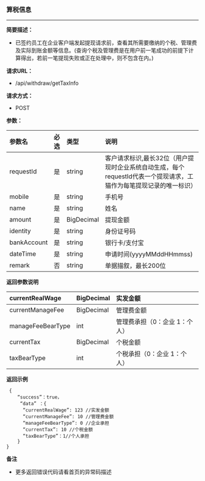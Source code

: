 ### 算税信息

---

**简要描述：**

* 已签约员工在企业客户端发起提现请求前，查看其所需要缴纳的个税、管理费及实际到账金额等信息。(查询个税及管理费是在用户前一笔成功的前提下计算得出，若前一笔提现失败或正在处理中，则不包含在内。)

**请求URL：**

* /api/withdraw/getTaxInfo

**请求方式：**

* POST 

**参数：**

| 参数名 | 必选 | 类型 | 说明 |
| :--- | :--- | :--- | :--- |
| requestId | 是 | string | 客户请求标识,最长32位（用户提现时企业系统自动生成，每个requestId代表一个提现请求，工猫作为每笔提现记录的唯一标识） |
| mobile | 是 | string | 手机号 |
| name | 是 | string | 姓名 |
| amount | 是 | BigDecimal | 提现金额 |
| identity | 是 | string | 身份证号码 |
| bankAccount | 是 | string | 银行卡/支付宝 |
| dateTime | 是 | string | 申请时间\(yyyyMMddHHmmss\) |
| remark | 否 | string | 单据描叙，最长200位 |

**返回参数说明**

| currentRealWage | BigDecimal | 实发金额 |
| :--- | :--- | :--- |
| currentManageFee | BigDecimal | 管理费金额 |
| manageFeeBearType | int | 管理费承担（0：企业 1：个人） |
| currentTax | BigDecimal | 个税金额 |
| taxBearType | int | 个税承担（0：企业 1：个人） |

**返回示例**

```
 {
    “success”：true，
     “data” ：{
      “currentRealWage”: 123 //实发金额
      “currentManageFee”: 10 //管理费金额
      “manageFeeBearType”: 0 //企业承担
      “currentTax”: 10 //个税金额
      “taxBearType”：1//个人承担
    }
}
```

**备注**

* 更多返回错误代码请看首页的异常码描述



